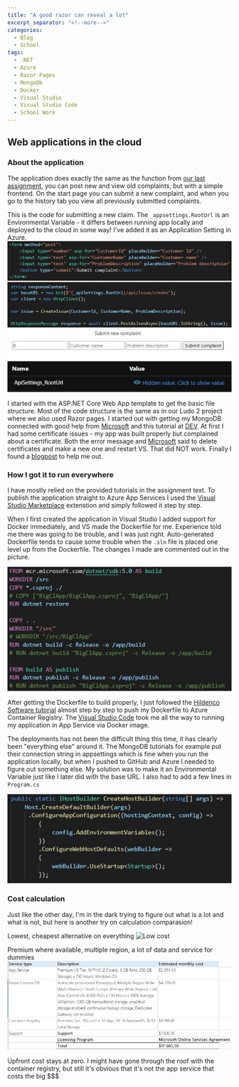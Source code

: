 ```yaml
---
title: "A good razor can reveal a lot"
excerpt_separator: "<!--more-->"
categories:
  - Blog
  - School
tags:
  - .NET
  - Azure
  - Razor Pages
  - MongoDb
  - Docker
  - Visual Studio
  - Visual Studio Code
  - School Work
---
```


## Web applications in the cloud

### About the application

The application does exactly the same as the function from [our last assignment](https://baverstrand.github.io/blog/school/Throw-something-in-and-see-what-comes-out/), you can post new and view old complaints, but with a simple frontend. 
On the start page you can submit a new complaint, and when you go to the history tab you view all previously submitted complaints. 

This is the code for submitting a new claim. The `_appsettings.RootUrl` is an Environmental Variable - it differs between running app locally and deployed to the cloud in some way! I've added it as an Application Setting in Azure. 
![SubmitHTML](https://raw.githubusercontent.com/baverstrand/Baverstrand.github.io/master/img/210924indexhtml.jpg)
![SubmitCode](https://raw.githubusercontent.com/baverstrand/Baverstrand.github.io/master/img/210924indexcode.jpg)
![SubmitPage](https://raw.githubusercontent.com/baverstrand/Baverstrand.github.io/master/img/210924indexpage.jpg)
![ApiSettings](https://raw.githubusercontent.com/baverstrand/Baverstrand.github.io/master/img/210924apisetting.jpg)

I started with the ASP.NET Core Web App template to get the basic file structure. Most of the code structure is the same as in our Ludo 2 project where we also used Razor pages. I started out with getting my MongoDB connected with good help from [Microsoft](https://docs.microsoft.com/en-us/aspnet/core/tutorials/first-mongo-app?view=aspnetcore-2.2&tabs=visual-studio) and this tutorial at [DEV](https://dev.to/zoltanhalasz/mongodb-crud-with-asp-net-core-razor-pages-simple-tutorial-gbe). At first I had some certificate issues - my app was built properly but complained about a certificate. Both the error message and [Microsoft](https://docs.microsoft.com/en-us/aspnet/core/security/enforcing-ssl?view=aspnetcore-5.0&tabs=visual-studio#trust-the-aspnet-core-https-development-certificate-on-windows-and-macos) said to delete certificates and make a new one and restart VS. That did NOT work. Finally I found a [blogpost](https://itnext.io/installed-asp-net-16702767e7b3) to help me out. 

### How I got it to run everywhere

I have mostly relied on the provided tutorials in the assignment text. To publish the application straight to Azure App Services I used the [Visual Studio Marketplace](https://marketplace.visualstudio.com/items?itemName=ms-azuretools.vscode-azureappservice) extenstion and simply followed it step by step. 

When I first created the application in Visual Studio I added support for Docker immediately, and VS made the Dockerfile for me. Experience told me there was going to be trouble, and I was just right. Auto-generated Dockerfile tends to cause some trouble when the `.sln` file is placed one level up from the Dockerfile. The changes I made are commented out in the picture.

![Dockerfile](https://raw.githubusercontent.com/baverstrand/Baverstrand.github.io/master/img/210924dockerfile.jpg)

After getting the Dockerfile to build properly, I just followed the [Hildenco Software tutorial](https://blog.hildenco.com/2020/10/pushing-docker-images-to-azure.html) almost step by step to push my Dockerfile to Azure Container Registry.
The [Visual Studio Code](https://code.visualstudio.com/docs/containers/app-service) took me all the way to running my application in App Service via Docker image. 

The deployments has not been the difficult thing this time, it has clearly been "everything else" around it. The MongoDB tutorials for example put their connection string in appsettings which is fine when you run the application locally, but when I pushed to GitHub and Azure I needed to figure out something else. My solution was to make it an Environmental Variable just like I later did with the base URL. I also had to add a few lines in `Program.cs`

![Environmental](https://raw.githubusercontent.com/baverstrand/Baverstrand.github.io/master/img/210924environmental.jpg)

### Cost calculation

Just like the other day, I'm in the dark trying to figure out what is a lot and what is not, but here is another try on calculation comparasion!

Lowest, cheapest alternative on everything
![Low cost](https://raw.githubusercontent.com/Baverstrand/Baverstrand.github.io/master/img/2109224costlow.jpg)

Premium where available, multiple region, a lot of data and service for dummies
![High cost](https://raw.githubusercontent.com/Baverstrand/Baverstrand.github.io/master/img/210924costhigh.jpg)

Upfront cost stays at zero. I might have gone through the roof with the container registry, but still it's obvious that it's not the app service that costs the big $$$

